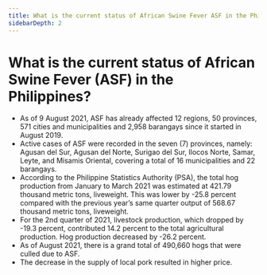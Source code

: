 ```yaml
---
title: What is the current status of African Swine Fever ASF in the Philippines?
sidebarDepth: 2
---
```


# What is the current status of African Swine Fever (ASF) in the Philippines?


 - As of 9 August 2021, ASF has already affected 12 regions, 50 provinces, 571 cities and municipalities and 2,958 barangays since it started in August 2019. 
 - Active cases of ASF were recorded in the seven (7) provinces, namely: Agusan del Sur, Agusan del Norte, Surigao del Sur, Ilocos Norte, Samar, Leyte, and Misamis Oriental, covering a total of 16 municipalities and 22 barangays.
 - According to the Philippine Statistics Authority (PSA), the total hog production from January to March 2021 was estimated at 421.79 thousand metric tons, liveweight. This was lower by -25.8 percent compared with the previous year’s same quarter output of 568.67 thousand metric tons, liveweight.
 - For the 2nd quarter of 2021, livestock production, which dropped by -19.3 percent, contributed 14.2 percent to the total agricultural production. Hog production decreased by -26.2 percent.
 - As of August 2021, there is a grand total of 490,660 hogs that were culled due to ASF.
 - The decrease in the supply of local pork resulted in higher price.
